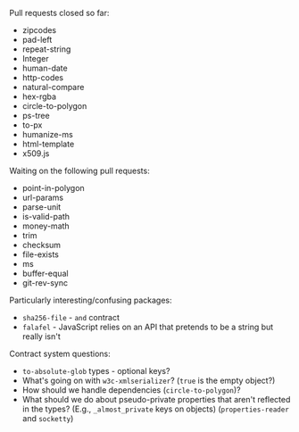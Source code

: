 Pull requests closed so far:

- zipcodes
- pad-left
- repeat-string
- Integer
- human-date
- http-codes
- natural-compare
- hex-rgba
- circle-to-polygon
- ps-tree
- to-px
- humanize-ms
- html-template
- x509.js

Waiting on the following pull requests:

- point-in-polygon
- url-params
- parse-unit
- is-valid-path
- money-math
- trim
- checksum
- file-exists
- ms
- buffer-equal
- git-rev-sync

Particularly interesting/confusing packages:

- `sha256-file` - `and` contract
- `falafel` - JavaScript relies on an API that pretends to be a string but really isn't

Contract system questions:

- `to-absolute-glob` types - optional keys?
- What's going on with `w3c-xmlserializer`? (`true` is the empty object?)
- How should we handle dependencies (`circle-to-polygon`)?
- What should we do about pseudo-private properties that aren't reflected in the types? (E.g., `_almost_private` keys on objects) (`properties-reader` and `socketty`)
